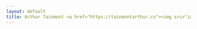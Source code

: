 ```yaml
---
layout: default
title: Arthur Tainmont <a href="https://tainmontarthur.cv"><img src="images/cv.png" alt="CV" style="width: 16px; vertical-align: middle;"></a>
---
```


